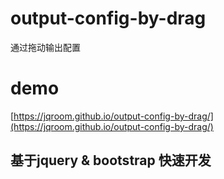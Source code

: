 # output-config-by-drag
通过拖动输出配置

# demo
[https://jqroom.github.io/output-config-by-drag/](https://jqroom.github.io/output-config-by-drag/)
## 基于jquery & bootstrap 快速开发
